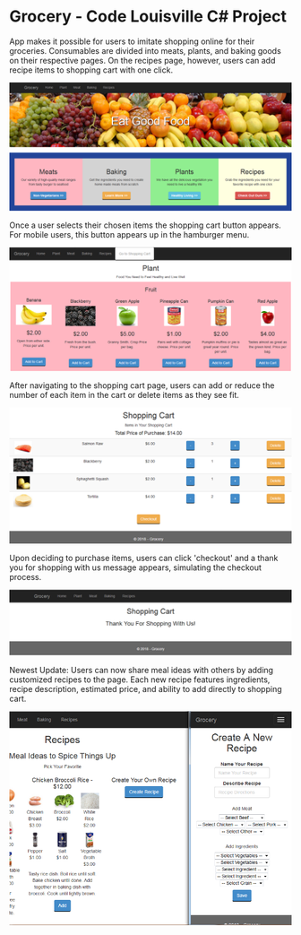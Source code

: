 # Grocery - Code Louisville C# Project

App makes it possible for users to imitate shopping online for their groceries. Consumables are divided into meats, plants, and baking goods on their respective pages. On the recipes page, however, users can add recipe items to shopping cart with one click.

![Landing Page](https://raw.githubusercontent.com/eclecticexistential/CSharpProject/master/Grocery/Images/README/LandingPage.PNG)

Once a user selects their chosen items the shopping cart button appears. For mobile users, this button appears up in the hamburger menu.

![Shopping Cart Button](https://raw.githubusercontent.com/eclecticexistential/CSharpProject/master/Grocery/Images/README/ShoppingCartButton.PNG)

After navigating to the shopping cart page, users can add or reduce the number of each item in the cart or delete items as they see fit.

![Shopping Cart Page](https://raw.githubusercontent.com/eclecticexistential/CSharpProject/master/Grocery/Images/README/ShoppingCartPage.PNG)

Upon deciding to purchase items, users can click 'checkout' and a thank you for shopping with us message appears, simulating the checkout process.

![Thank You!](https://raw.githubusercontent.com/eclecticexistential/CSharpProject/master/Grocery/Images/README/ThankYou.PNG)

Newest Update: Users can now share meal ideas with others by adding customized recipes to the page. Each new recipe features ingredients, recipe description, estimated price, and ability to add directly to shopping cart.

![Add Recipe](https://raw.githubusercontent.com/eclecticexistential/CSharpProject/master/Grocery/Images/README/AddRecipe.PNG)

